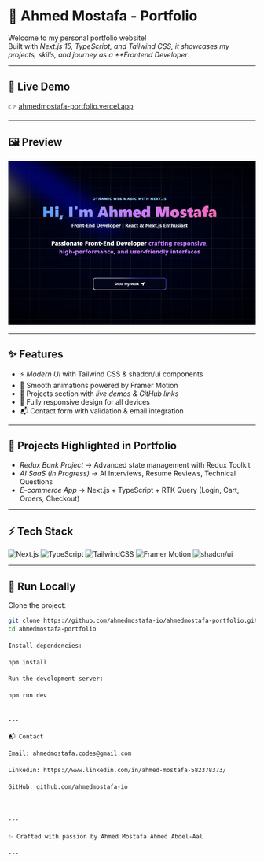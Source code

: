 # 🚀 Ahmed Mostafa - Portfolio

Welcome to my personal portfolio website!  
Built with _Next.js 15, TypeScript, and Tailwind CSS, it showcases my projects, skills, and journey as a \*\*Frontend Developer_.

---

## 🔗 Live Demo

👉 [ahmedmostafa-portfolio.vercel.app](https://ahmedmostafa-portfolio.vercel.app)

---

## 🖼 Preview

![Portfolio Screenshot](./public/preview.png)

---

## ✨ Features

- ⚡ _Modern UI_ with Tailwind CSS & shadcn/ui components
- 🎨 Smooth animations powered by Framer Motion
- 📂 Projects section with _live demos & GitHub links_
- 📱 Fully responsive design for all devices
- 📬 Contact form with validation & email integration

---

## 📂 Projects Highlighted in Portfolio

- _Redux Bank Project_ → Advanced state management with Redux Toolkit
- _AI SaaS (In Progress)_ → AI Interviews, Resume Reviews, Technical Questions
- _E-commerce App_ → Next.js + TypeScript + RTK Query (Login, Cart, Orders, Checkout)

---

## ⚡ Tech Stack

![Next.js](https://img.shields.io/badge/Next.js-15-black?style=flat&logo=next.js)
![TypeScript](https://img.shields.io/badge/TypeScript-blue?style=flat&logo=typescript&logoColor=white)
![TailwindCSS](https://img.shields.io/badge/Tailwind_CSS-38B2AC?style=flat&logo=tailwind-css&logoColor=white)
![Framer Motion](https://img.shields.io/badge/Framer_Motion-0055FF?style=flat&logo=framer&logoColor=white)
![shadcn/ui](https://img.shields.io/badge/shadcn%2Fui-black?style=flat)

---

## 🚀 Run Locally

Clone the project:

```bash
git clone https://github.com/ahmedmostafa-io/ahmedmostafa-portfolio.git
cd ahmedmostafa-portfolio

Install dependencies:

npm install

Run the development server:

npm run dev


---

📬 Contact

Email: ahmedmostafa.codes@gmail.com

LinkedIn: https://www.linkedin.com/in/ahmed-mostafa-582378373/

GitHub: github.com/ahmedmostafa-io



---

✨ Crafted with passion by Ahmed Mostafa Ahmed Abdel-Aal

---
```
